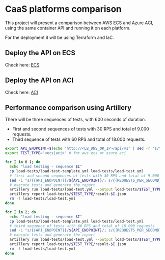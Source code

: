 # CaaS platforms comparison

This project will present a comparison between AWS ECS and Azure ACI, using the same container API and running it on each platform.

For the deployment it will be using Terraform and IaC.

## Deploy the API on ECS

Check here: [ECS](./terraform/ecs/README.md)

## Deploy the API on ACI

Check here: [ACI](./terraform/aci/README.md)

## Performance comparison using Artillery

There will be three sequences of tests, with 600 seconds of duration.
- First and second sequences of tests with 30 RPS and total of 9.000 requests.
- Third sequence of tests with 60 RPS and total of 18.000 requests.

```bash
export API_ENDPOINT=$(echo "http://<LB_DNS_OR_IP>/api/v1" | sed -r 's/\//\\\//gm')
export TEST_TYPE="<ecs|aci>" # for aws ecs or azure aci

for I in 0 1; do
  echo "load testing - sequence $I"
  cp load-tests/load-test-template.yml load-tests/load-test.yml
  # first and second sequences of tests with 30 RPS and total of 9.000 requests
  sed -i "s/{{API_ENDPOINT}}/${API_ENDPOINT}/; s/{{REQUESTS_PER_SECOND}}/30/; s/{{REQUESTS_TOTAL}}/9000/" load-tests/load-test.yml
  # execute tests and generate the report
  artillery run load-tests/load-test.yml --output load-tests/$TEST_TYPE/result-$I.json
  artillery report load-tests/$TEST_TYPE/result-$I.json
  rm -f load-tests/load-test.yml
done

for I in 2; do
  echo "load testing - sequence $I"
  cp load-tests/load-test-template.yml load-tests/load-test.yml
  # third sequence of tests with 60 RPS and total of 18.000 requests
  sed -i "s/{{API_ENDPOINT}}/${API_ENDPOINT}/; s/{{REQUESTS_PER_SECOND}}/60/; s/{{REQUESTS_TOTAL}}/18000/" load-tests/load-test.yml
  # execute tests and generate the report
  artillery run load-tests/load-test.yml --output load-tests/$TEST_TYPE/result-$I.json
  artillery report load-tests/$TEST_TYPE/result-$I.json
  rm -f load-tests/load-test.yml
done
```
